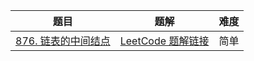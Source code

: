 | 题目                                                         | 题解                                                         | 难度 |
| ------------------------------------------------------------ | ------------------------------------------------------------ | ---- |
[876. 链表的中间结点](https://leetcode-cn.com/problems/middle-of-the-linked-list/) | [LeetCode 题解链接](https://leetcode-cn.com/problems/kth-smallest-element-in-a-bst/solution/gong-shui-san-xie-yi-ti-san-jie-pai-xu-y-8uah/) | 简单 |
